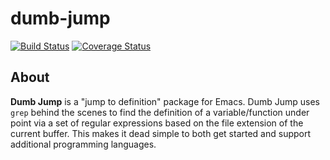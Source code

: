 # dumb-jump

[![Build Status](https://travis-ci.org/jacktasia/dumb-jump.svg)](https://travis-ci.org/jacktasia/dumb-jump)
[![Coverage Status](https://coveralls.io/repos/jacktasia/dumb-jump.svg)](https://coveralls.io/r/jacktasia/dumb-jump)

## About
**Dumb Jump** is a "jump to definition" package for Emacs. Dumb Jump uses `grep` behind the scenes to find the definition of a variable/function under point via a set of regular expressions based on the file extension of the current buffer. This makes it dead simple to both get started and support additional programming languages.

